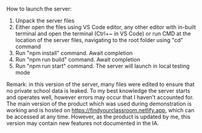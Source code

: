 How to launch the server:
1. Unpack the server files
2. Either open the files using VS Code editor, any other editor with in-built terminal and open the terminal (Ctrl+~ in VS Code) or run CMD at the location of the server files, navigating to the root folder using "cd" command
3. Run "npm install" command. Await completion
4. Run "npm run build" command. Await completion
5. Run "npm run start" command. The server will launch in local testing mode

Remark: in this version of the server, many files were edited to ensure that no private school data is leaked. To my best knowledge the server starts and operates well, however errors may occur that I haven't accounted for. The main version of the product which was used during demonstration is working and is hosted on https://findyourclassroom.netlify.app, which can be accessed at any time.
However, as the product is updated by me, this version may contain new features not documented in the IA.
